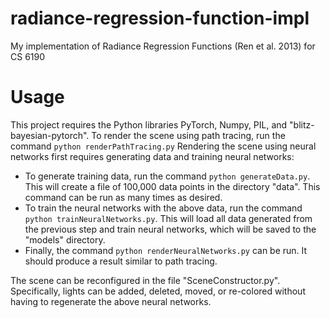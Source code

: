 # radiance-regression-function-impl
My implementation of Radiance Regression Functions (Ren et al. 2013) for CS 6190

# Usage
This project requires the Python libraries PyTorch, Numpy, PIL, and "blitz-bayesian-pytorch".
To render the scene using path tracing, run the command `python renderPathTracing.py`
Rendering the scene using neural networks first requires generating data and training neural networks:
* To generate training data, run the command `python generateData.py`. This will create a file of 100,000 data points in the directory "data". This command can be run as many times as desired.
* To train the neural networks with the above data, run the command `python trainNeuralNetworks.py`. This will load all data generated from the previous step and train neural networks, which will be saved to the "models" directory.
* Finally, the command `python renderNeuralNetworks.py` can be run. It should produce a result similar to path tracing.

The scene can be reconfigured in the file "SceneConstructor.py". Specifically, lights can be added, deleted, moved, or re-colored without having to regenerate the above neural networks.
